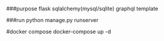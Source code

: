 ###purpose
flask sqlalchemy(mysql/sqlite) graphql template

###run
python manage.py runserver 

#docker compose
docker-compose up -d
